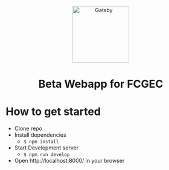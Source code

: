 <p align="center">
  <a href="https://github.com/fcgec">
    <img alt="Gatsby" src="https://raw.githubusercontent.com/fcgec/fcgec.github.io/master/img/FCGEC_Logo_300px.png" width="150" />
  </a>
</p>
<h1 align="center">
  Beta Webapp for FCGEC
</h1>

# How to get started

- Clone repo
- Install dependencies
  - `$ npm install`
- Start Development server
  - `$ npm run develop`
- Open http://localhost:8000/ in your browser
